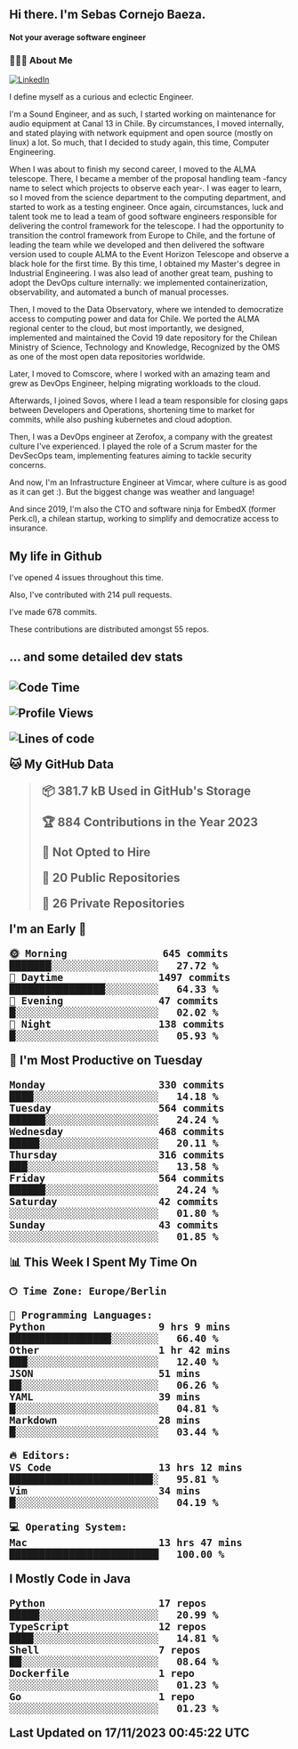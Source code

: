 <h2> Hi there.  I'm Sebas Cornejo Baeza.</h2>
<h4> Not your average software engineer</h4>
<h3> 👨🏻‍💻 About Me </h3>
<a href="http://linkedin.com/in/sebastian-cornejo-baeza/"><img alt="LinkedIn" src="https://img.shields.io/badge/Sebas%20Cornejo%20-informational?style=appveyor&logo=linkedin"></a>


I define myself as a curious and eclectic Engineer.

I'm a Sound Engineer, and as such, I started working on maintenance for audio equipment at Canal 13 in Chile.
By circumstances, I moved internally, and stated playing with network equipment and open source (mostly on linux) 
a lot. So much, that I decided to study again, this time, Computer Engineering.

When I was about to finish my second career, I moved to the ALMA telescope. There, I became a member of the proposal handling team
-fancy name to select which projects to observe each year-. 
I was eager to learn, so I moved from the science department to the computing department, and started to work as 
a testing engineer. Once again, circumstances, luck and talent took me to lead a team of good software engineers 
responsible for delivering the control framework for the telescope. I had the opportunity to transition the control framework from
Europe to Chile, and the fortune of leading the team while we developed and then delivered the software
version used to couple ALMA to the Event Horizon Telescope and observe a black hole for the first time.
By this time, I obtained my Master's degree in Industrial Engineering.
I was also lead of another great team, pushing to adopt the DevOps culture internally: we implemented containerization, observability, and automated a bunch of manual processes.

Then, I moved to the Data Observatory, where we intended to democratize access to computing power
and data for Chile. We ported the ALMA regional center to the cloud, but most importantly, we designed, implemented
and maintained the Covid 19 date repository for the Chilean Ministry of Science, Technology and Knowledge, Recognized by the OMS as one of the most open
data repositories worldwide.

Later, I moved to Comscore, where I worked with an amazing team and grew as DevOps Engineer, helping migrating workloads to the cloud.

Afterwards, I joined Sovos, where I lead a team responsible for closing gaps between Developers and Operations, shortening time to market for commits, while
also pushing kubernetes and cloud adoption.

Then, I was a DevOps engineer at Zerofox, a company with the greatest culture I've experienced. I played the role of a Scrum master for the DevSecOps team,
implementing features aiming to tackle security concerns.

And now, I'm an Infrastructure Engineer at Vimcar, where culture is as good as it can get :). But the biggest change was weather and language!
 
And since 2019, I'm also the CTO and software ninja for EmbedX (former Perk.cl), a chilean startup, working to simplify and democratize access to insurance.

<h2> My life in Github </h2>

I've opened 4 issues throughout this time.

Also, I've contributed with 214 pull requests.

I've made 678 commits.

These contributions are distributed amongst 55 repos.

<h2>... and some detailed dev stats<h2>

<!--START_SECTION:waka-->
![Code Time](http://img.shields.io/badge/Code%20Time-548%20hrs%2010%20mins-blue)

![Profile Views](http://img.shields.io/badge/Profile%20Views-8-blue)

![Lines of code](https://img.shields.io/badge/From%20Hello%20World%20I%27ve%20Written-961.2%20thousand%20lines%20of%20code-blue)

**🐱 My GitHub Data** 

> 📦 381.7 kB Used in GitHub's Storage 
 > 
> 🏆 884 Contributions in the Year 2023
 > 
> 🚫 Not Opted to Hire
 > 
> 📜 20 Public Repositories 
 > 
> 🔑 26 Private Repositories 
 > 
**I'm an Early 🐤** 

```text
🌞 Morning                645 commits         ███████░░░░░░░░░░░░░░░░░░   27.72 % 
🌆 Daytime                1497 commits        ████████████████░░░░░░░░░   64.33 % 
🌃 Evening                47 commits          █░░░░░░░░░░░░░░░░░░░░░░░░   02.02 % 
🌙 Night                  138 commits         █░░░░░░░░░░░░░░░░░░░░░░░░   05.93 % 
```
📅 **I'm Most Productive on Tuesday** 

```text
Monday                   330 commits         ████░░░░░░░░░░░░░░░░░░░░░   14.18 % 
Tuesday                  564 commits         ██████░░░░░░░░░░░░░░░░░░░   24.24 % 
Wednesday                468 commits         █████░░░░░░░░░░░░░░░░░░░░   20.11 % 
Thursday                 316 commits         ███░░░░░░░░░░░░░░░░░░░░░░   13.58 % 
Friday                   564 commits         ██████░░░░░░░░░░░░░░░░░░░   24.24 % 
Saturday                 42 commits          ░░░░░░░░░░░░░░░░░░░░░░░░░   01.80 % 
Sunday                   43 commits          ░░░░░░░░░░░░░░░░░░░░░░░░░   01.85 % 
```


📊 **This Week I Spent My Time On** 

```text
🕑︎ Time Zone: Europe/Berlin

💬 Programming Languages: 
Python                   9 hrs 9 mins        █████████████████░░░░░░░░   66.40 % 
Other                    1 hr 42 mins        ███░░░░░░░░░░░░░░░░░░░░░░   12.40 % 
JSON                     51 mins             ██░░░░░░░░░░░░░░░░░░░░░░░   06.26 % 
YAML                     39 mins             █░░░░░░░░░░░░░░░░░░░░░░░░   04.81 % 
Markdown                 28 mins             █░░░░░░░░░░░░░░░░░░░░░░░░   03.44 % 

🔥 Editors: 
VS Code                  13 hrs 12 mins      ████████████████████████░   95.81 % 
Vim                      34 mins             █░░░░░░░░░░░░░░░░░░░░░░░░   04.19 % 

💻 Operating System: 
Mac                      13 hrs 47 mins      █████████████████████████   100.00 % 
```

**I Mostly Code in Java** 

```text
Python                   17 repos            █████░░░░░░░░░░░░░░░░░░░░   20.99 % 
TypeScript               12 repos            ████░░░░░░░░░░░░░░░░░░░░░   14.81 % 
Shell                    7 repos             ██░░░░░░░░░░░░░░░░░░░░░░░   08.64 % 
Dockerfile               1 repo              ░░░░░░░░░░░░░░░░░░░░░░░░░   01.23 % 
Go                       1 repo              ░░░░░░░░░░░░░░░░░░░░░░░░░   01.23 % 
```




 Last Updated on 17/11/2023 00:45:22 UTC
<!--END_SECTION:waka-->
